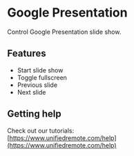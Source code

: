 # Google Presentation
Control Google Presentation slide show.

## Features
*  Start slide show
*  Toggle fullscreen
*  Previous slide
*  Next slide

## Getting help
Check out our tutorials: <br>
[https://www.unifiedremote.com/help](https://www.unifiedremote.com/help)
